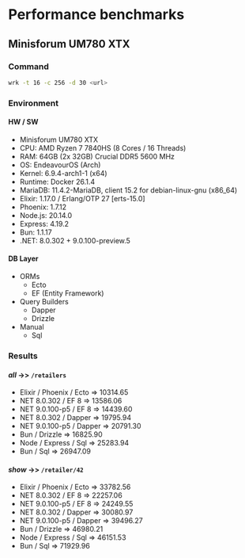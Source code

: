 # Performance benchmarks

## Minisforum UM780 XTX

### Command

```bash
wrk -t 16 -c 256 -d 30 <url>
```

### Environment

#### HW / SW

- Minisforum UM780 XTX
- CPU: AMD Ryzen 7 7840HS (8 Cores / 16 Threads)
- RAM: 64GB (2x 32GB) Crucial DDR5 5600 MHz
- OS: EndeavourOS (Arch)
- Kernel: 6.9.4-arch1-1 (x64)
- Runtime: Docker 26.1.4
- MariaDB: 11.4.2-MariaDB, client 15.2 for debian-linux-gnu (x86_64)
- Elixir: 1.17.0 / Erlang/OTP 27 [erts-15.0]
- Phoenix: 1.7.12
- Node.js: 20.14.0
- Express: 4.19.2
- Bun: 1.1.17
- .NET: 8.0.302 + 9.0.100-preview.5

#### DB Layer

- ORMs
  + Ecto
  + EF (Entity Framework)
- Query Builders
  + Dapper
  + Drizzle
- Manual
  + Sql

### Results

#### _all_ ->> `/retailers`

- Elixir / Phoenix / Ecto => 10314.65
- NET 8.0.302 / EF 8 => 13586.06
- NET 9.0.100-p5 / EF 8 => 14439.60
- NET 8.0.302 / Dapper => 19795.94
- NET 9.0.100-p5 / Dapper => 20791.30
- Bun / Drizzle => 16825.90
- Node / Express / Sql => 25283.94
- Bun / Sql => 26947.09

#### _show_ ->> `/retailer/42`

- Elixir / Phoenix / Ecto => 33782.56
- NET 8.0.302 / EF 8 => 22257.06
- NET 9.0.100-p5 / EF 8 => 24249.55
- NET 8.0.302 / Dapper => 30080.97
- NET 9.0.100-p5 / Dapper => 39496.27
- Bun / Drizzle => 46980.21
- Node / Express / Sql => 46151.53
- Bun / Sql => 71929.96
